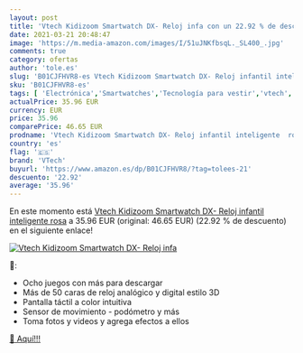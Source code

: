 ```yaml
---
layout: post
title: 'Vtech Kidizoom Smartwatch DX- Reloj infa con un 22.92 % de descuento'
date: 2021-03-21 20:48:47
image: 'https://m.media-amazon.com/images/I/51uJNKfbsqL._SL400_.jpg'
comments: true
category: ofertas
author: 'tole.es'
slug: 'B01CJFHVR8-es Vtech Kidizoom Smartwatch DX- Reloj infantil inteligente rosa'
sku: 'B01CJFHVR8-es'
tags: [ 'Electrónica','Smartwatches','Tecnología para vestir','vtech', ]
actualPrice: 35.96 EUR
currency: EUR
price: 35.96
comparePrice: 46.65 EUR
prodname: 'Vtech Kidizoom Smartwatch DX- Reloj infantil inteligente  rosa'
country: 'es'
flag: '🇪🇸'
brand: 'VTech'
buyurl: 'https://www.amazon.es/dp/B01CJFHVR8/?tag=tolees-21'
descuento: '22.92'
average: '35.96'
---
```


En este momento está [Vtech Kidizoom Smartwatch DX- Reloj infantil inteligente  rosa](https://www.amazon.es/dp/B01CJFHVR8/?tag=tolees-21) a 35.96 EUR (original: 46.65 EUR) (22.92 %  de descuento) en el siguiente enlace!

[![Vtech Kidizoom Smartwatch DX- Reloj infa](https://m.media-amazon.com/images/I/51uJNKfbsqL._SL400_.jpg)](https://www.amazon.es/dp/B01CJFHVR8/?tag=tolees-21)

🔎:

- Ocho juegos con más para descargar
- Más de 50 caras de reloj analógico y digital estilo 3D
- Pantalla táctil a color intuitiva
- Sensor de movimiento - podómetro y más
- Toma fotos y videos y agrega efectos a ellos

[🛒 Aquí!!!](https://www.amazon.es/dp/B01CJFHVR8/?tag=tolees-21)
